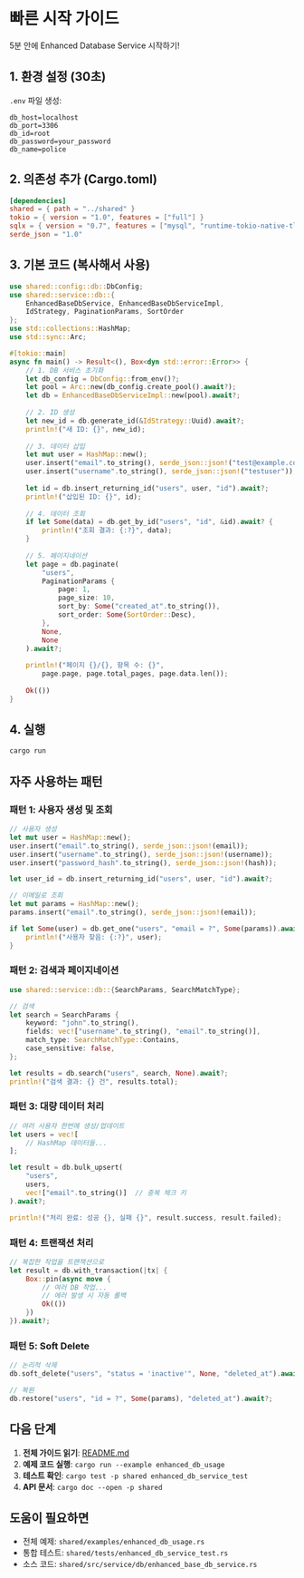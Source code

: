 # 빠른 시작 가이드

5분 안에 Enhanced Database Service 시작하기!

## 1. 환경 설정 (30초)

`.env` 파일 생성:
```env
db_host=localhost
db_port=3306
db_id=root
db_password=your_password
db_name=police
```

## 2. 의존성 추가 (Cargo.toml)

```toml
[dependencies]
shared = { path = "../shared" }
tokio = { version = "1.0", features = ["full"] }
sqlx = { version = "0.7", features = ["mysql", "runtime-tokio-native-tls"] }
serde_json = "1.0"
```

## 3. 기본 코드 (복사해서 사용)

```rust
use shared::config::db::DbConfig;
use shared::service::db::{
    EnhancedBaseDbService, EnhancedBaseDbServiceImpl,
    IdStrategy, PaginationParams, SortOrder
};
use std::collections::HashMap;
use std::sync::Arc;

#[tokio::main]
async fn main() -> Result<(), Box<dyn std::error::Error>> {
    // 1. DB 서비스 초기화
    let db_config = DbConfig::from_env()?;
    let pool = Arc::new(db_config.create_pool().await?);
    let db = EnhancedBaseDbServiceImpl::new(pool).await?;
    
    // 2. ID 생성
    let new_id = db.generate_id(&IdStrategy::Uuid).await?;
    println!("새 ID: {}", new_id);
    
    // 3. 데이터 삽입
    let mut user = HashMap::new();
    user.insert("email".to_string(), serde_json::json!("test@example.com"));
    user.insert("username".to_string(), serde_json::json!("testuser"));
    
    let id = db.insert_returning_id("users", user, "id").await?;
    println!("삽입된 ID: {}", id);
    
    // 4. 데이터 조회
    if let Some(data) = db.get_by_id("users", "id", &id).await? {
        println!("조회 결과: {:?}", data);
    }
    
    // 5. 페이지네이션
    let page = db.paginate(
        "users",
        PaginationParams {
            page: 1,
            page_size: 10,
            sort_by: Some("created_at".to_string()),
            sort_order: Some(SortOrder::Desc),
        },
        None,
        None
    ).await?;
    
    println!("페이지 {}/{}, 항목 수: {}", 
        page.page, page.total_pages, page.data.len());
    
    Ok(())
}
```

## 4. 실행

```bash
cargo run
```

## 자주 사용하는 패턴

### 패턴 1: 사용자 생성 및 조회

```rust
// 사용자 생성
let mut user = HashMap::new();
user.insert("email".to_string(), serde_json::json!(email));
user.insert("username".to_string(), serde_json::json!(username));
user.insert("password_hash".to_string(), serde_json::json!(hash));

let user_id = db.insert_returning_id("users", user, "id").await?;

// 이메일로 조회
let mut params = HashMap::new();
params.insert("email".to_string(), serde_json::json!(email));

if let Some(user) = db.get_one("users", "email = ?", Some(params)).await? {
    println!("사용자 찾음: {:?}", user);
}
```

### 패턴 2: 검색과 페이지네이션

```rust
use shared::service::db::{SearchParams, SearchMatchType};

// 검색
let search = SearchParams {
    keyword: "john".to_string(),
    fields: vec!["username".to_string(), "email".to_string()],
    match_type: SearchMatchType::Contains,
    case_sensitive: false,
};

let results = db.search("users", search, None).await?;
println!("검색 결과: {} 건", results.total);
```

### 패턴 3: 대량 데이터 처리

```rust
// 여러 사용자 한번에 생성/업데이트
let users = vec![
    // HashMap 데이터들...
];

let result = db.bulk_upsert(
    "users",
    users,
    vec!["email".to_string()]  // 중복 체크 키
).await?;

println!("처리 완료: 성공 {}, 실패 {}", result.success, result.failed);
```

### 패턴 4: 트랜잭션 처리

```rust
// 복잡한 작업을 트랜잭션으로
let result = db.with_transaction(|tx| {
    Box::pin(async move {
        // 여러 DB 작업...
        // 에러 발생 시 자동 롤백
        Ok(())
    })
}).await?;
```

### 패턴 5: Soft Delete

```rust
// 논리적 삭제
db.soft_delete("users", "status = 'inactive'", None, "deleted_at").await?;

// 복원
db.restore("users", "id = ?", Some(params), "deleted_at").await?;
```

## 다음 단계

1. **전체 가이드 읽기**: [README.md](README.md)
2. **예제 코드 실행**: `cargo run --example enhanced_db_usage`
3. **테스트 확인**: `cargo test -p shared enhanced_db_service_test`
4. **API 문서**: `cargo doc --open -p shared`

## 도움이 필요하면

- 전체 예제: `shared/examples/enhanced_db_usage.rs`
- 통합 테스트: `shared/tests/enhanced_db_service_test.rs`
- 소스 코드: `shared/src/service/db/enhanced_base_db_service.rs`